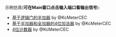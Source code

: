 示例仿真(**可在Main窗口点击输入端口看输出信号**):
- [基于逻辑门的半加器](https://circuitverse.org/users/5908/projects/16320) by @KcMeterCEC
- [基于半加器和全加器的4位加法器](https://circuitverse.org/users/5908/projects/16446) by @KcMeterCEC
- [4位计数器](https://circuitverse.org/users/5908/projects/18648) by @KcMeterCEC

